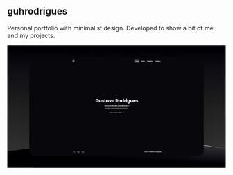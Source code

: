 ## guhrodrigues

Personal portfolio with minimalist design. Developed to show a bit of me and my projects.

<a href="https://guhrodrigues.com">
    <img src="./public/portfolio.png" />
</a>
